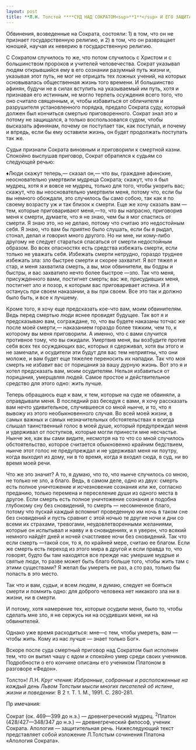 ```yaml
---
layout: post
title: **Л.Н. Толстой ****СУД НАД СОКРАТОМ<sup>**1**</sup> И ЕГО ЗАЩИТА (По «Апологии» Платона )**
---
```


Обвинения, возведенные на Сократа, состояли: 1) в том, что он не
признает государственную религию, и 2) в том, что он развраща­ет
юношей, научая их неверию в государственную религию.

С Сократом случилось то же, что потом случилось с Христом и с
большинством пророков и учителей человечества. Сократ
указы­вал людям открывшийся ему в его сознании разумный путь
жизни и, указывая этот путь, не мог не отрицать тех ложных учений,
на которых основывалась общественная жизнь того времени. И
боль­шинство афинян, будучи не в силах вступить на
указываемый им путь, хотя и признавая его истинным, не могло
терпеть осуждения всего того, что оно считало священным, и, чтобы
избавиться от обличителя и разрушителя установленного порядка,
предало Сокра­та суду, который должен был кончиться смертью
приговоренного. Сократ знал это и потому не защищался, а только
воспользовался судом, чтобы высказать афинянам, почему он поступает
так, как поступал, и почему и впредь, если бы ему оставили жизнь, он
будет продолжать поступать так же.

Судьи признали Сократа виновным и приговорили к смертной казни. Спокойно
выслушав приговор, Сократ обратился к судьям со следующей речью:

♦Люди скажут теперь,— сказал он,— что вы, граждане афинские,
неосновательно умертвили мудреца Сократа; скажут, что я был
мудрец, хотя я и вовсе не мудрец, только для того, чтобы укорить вас;
скажут, что вы неосновательно умертвили меня, потому что, если бы вы
немного обождали, это случилось бы само собою, так как я по своему
возрасту уж и так близок к смерти. Еще же хочу сказать вам —тем,
которые приговаривают меня,—то, что вы на­прасно, приговорив меня к
смерти, думаете, что я не знаю, чем бы я мог спастись от смерти. Я знаю
это, но не делаю, потому что считаю это недостойным себя. Я знаю, что
вам бы приятно было слушать, если бы я рыдал, стонал, делал и говорил
много другого. Но ни мне, ни кому-либо другому не следует стараться
спасаться от смерти недостойным образом. Во всех опасностях есть
средства избежать смерти, если только не уважать себя. Избежать
смерти нетрудно, гораздо труднее избежать зла: зло быстрее смерти
и скорее захватит. Я вот тяжел и стар, и меня захватила смерть, а вы,
мои обвинители, вы бодры и быстры, и вас захватило нечто более быстрое
—зло. Так что меня, присужденного вами, постигнет смерть; вас же,
присудивших меня, постигнет зло и позор, к которым вас
приговаривает истина. И я останусь при своем наказа­нии, а вы
при своем. Все это так и должно было быть, и все к лучшему.

Кроме того, я хочу еще предсказать кое-что вам, моим обвини­телям. Ведь
перед смертью люди яснее провидят будущее. Так вот я и предсказываю
вам, сограждане, то, что вы будете наказаны тотчас же после моей
смерти,— наказанием гораздо более тяж­ким, чем то, к которому вы
меня приговорили. А именно, что с вами случится противное тому, что
вы ожидали. Умертвив меня, вы возбудите против себя всех тех
осуждающих вас, которых я сдерживал, хотя вы этого и не
замечали, и осудители эти будут для вас тем неприятны, что они
моложе, и вам будет еще тяжелее переносить их нападки. Так что моя
смерть не избавит вас от порицания за вашу дурную жизнь. Вот это я и
хотел предсказать вам, моим осудителям. Нельзя избавиться от порицания,
умер­щвляя людей. Самое простое и действительное средство для этого
одно: жить лучше.

Теперь обращаюсь еще к вам, к тем, которые на суде не обвиняли, а
оправдывали меня. В последний раз беседуя с вами, я хочу
рассказать вам нечто удивительное, случившееся со мной нынче, и
то, что я вывожу из этого необыкновенного случая. Во всей моей жизни, в
самых важных и самых незначительных обстоятель­ствах я всегда слышал
таинственный голос в моей душе, который предупреждал меня и удерживал
от поступков, которые могли принести мне несчастье. Нынче же, как вы
сами видите, несмотря на то что со мной случилось обстоятельство,
которое считается обыкновенно крайним бедствием, нынче этот голос не
предупреж­дал и не удерживал меня ни поутру, когда выходил из дому, ни
в то время, когда я входил сюда, в суд, ни во время моей речи.

Что же это значит? А то, я думаю, что то, что нынче случилось со мною,
не только не зло, а благо. Ведь, в самом деле, одно из двух: смерть
есть полное уничтожение и исчезновение сознания или же, согласно
преданию, только перемена и переселение души из одного места в
другое. Если смерть есть полное уничтожение сознания и подобна
глубокому сну без сновидений, то смерть — несомненное благо, потому
что пускай каждый вспомнит проведенную им ночь в таком сне без
сновидений и пусть сравнит с этой ночью те другие ночи и дни
со всеми их страхами, тревогами, неудовлет­воренными желаниями,
которые он испытывал и наяву и в сновидениях, и я уверен, что
всякий немного найдёт дней и ночей счастливее ночи без сновидений.
Так что если смерть —такой сон, то я, по крайней мере, считаю ее
благом. Если же смерть есть переход из этого мира в другой и если
правда то, что говорят, будто бы там находятся все прежде нас умершие
мудрые и святые люди, то разве может быть благо больше того, чтобы
жить там с этими существами? Я желал бы умереть не раз, а сто раз,
только бы попасть в это место.

Так что и вам, судьи, и всем людям, я думаю, следует не бояться смерти и
помнить одно: для доброго человека нет никакого зла ни в жизни, ни в
смерти.

И потому, хотя намерение тех, которые осудили меня, было то, чтобы
сделать мне зло, я не сержусь ни на осудивших меня, ни на
обвинителей.

Однако уже время расходиться: мне—с тем, чтобы умереть, вам — чтобы
жить. Кому из нас лучше — знает только Бог».

Вскоре после суда смертный приговор над Сократом был испол­нен тем, что
он выпил чашу с ядом и спокойно умер среди своих учеников. Подробности
о его кончине описаны его учеником Пла­тоном в разговоре «Федон».

Толсто»\! Л.Н. *Круг чтения: Избран­ные*, *собранные и расположенные на
каждый день Львом Толстым мысли многих писателей об истине*, *жизни и
поведении:* В 2 т. T. 1. М., 1991. С. 280-281.

Пр имечания:

Сократ (ок. 469—399 до н.э.) — древнегреческий мудрец.
<sup>2</sup>Платон (428/427—348/347 до н.э.) — древнегреческий
фило­соф, ученик Сократа. Апология — защитительная речь.
Нижеследу­ющий текст представляет собой изложение Л.Толстым
сочинения Платона «Апология Сократа».

